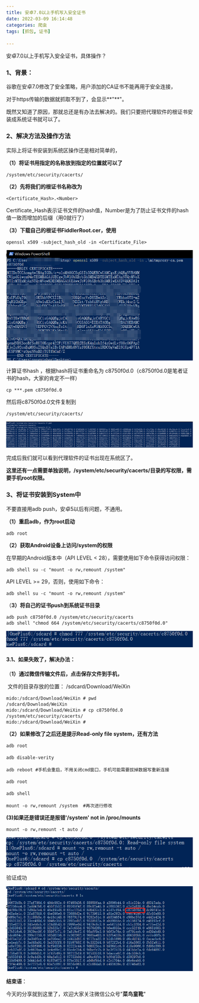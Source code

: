 ```yaml
---
title: 安卓7.0以上手机写入安全证书
date: 2022-03-09 16:14:48
categories: 爬虫
tags: [抓包, 证书]

---
```


安卓7.0以上手机写入安全证书，具体操作？

<!--more-->

### **1、背景：**

谷歌在安卓7.0修改了安全策略，用户添加的CA证书不能再用于安全连接，

对于https传输的数据就抓取不到了，会显示**"<unknown>**"。



既然又知道了原因，那就总还是有办法去解决的。我们只要把代理软件的根证书安装成系统证书就可以了。

### **2、解决方法及操作方法**

实际上将证书安装到系统区操作还是相对简单的，

**（1）将证书用指定的名称放到指定的位置就可以了**

```
/system/etc/security/cacerts/
```

**（2）先将我们的根证书名称改为**

```
<Certificate_Hash>.<Number>
```

Certificate_Hash表示证书文件的hash值，Number是为了防止证书文件的hash值一致而增加的后缀（用0就行了）

**（3）下载自己的根证书FiddlerRoot.cer，使用**

```
openssl x509 -subject_hash_old -in <Certificate_File> 
```

<img src="./安卓7-0以上手机写入安全证书/1.jpg" style="zoom: 150%;" />



计算证书hash ，根据hash将证书重命名为 c8750f0d.0（c8750f0d.0是笔者证书的hash，大家的肯定不一样）

```
cp ***.pem c8750f0d.0
```

然后将c8750f0d.0文件复制到

```
/system/etc/security/cacerts/
```

<img src="./安卓7-0以上手机写入安全证书/2.jpg" style="zoom: 150%;" />

完成后我们就可以看到代理软件的证书出现在系统区了。

 

**这里还有一点需要单独说明，/system/etc/security/cacerts/目录的写权限，需要手机root权限。**

### 3、将证书安装到System中

不要直接用adb push，安卓5以后有问题，不通用。

**（1）重启adb，作为root启动**

```
adb root
```

**（2）获取Android设备上访问/system的权限**

在早期的Android版本中（API LEVEL < 28），需要使用如下命令获得访问权限：

```
adb shell su -c "mount -o rw,remount /system"
```

API LEVEL >= 29，否则，使用如下命令：

```
adb shell su -c "mount -o rw,remount /system"
```

 

（**3）将自己的证书push到系统证书目录**

```
adb push c8750f0d.0 /system/etc/security/cacerts 
adb shell "chmod 664 /system/etc/security/cacerts/c8750f0d.0"
```

<img src="./安卓7-0以上手机写入安全证书/3.jpg" style="zoom: 150%;" />

#### **3.1、如果失敗了，解决办法：**

（**1）通过微信传输文件后，点击保存文件到手机，** 

​		文件的目录存放的位置： /sdcard/Download/WeiXin

```
mido:/sdcard/Download/WeiXin # pwd
/sdcard/Download/WeiXin
mido:/sdcard/Download/WeiXin # cp c8750f0d.0 /system/etc/security/cacerts/
mido:/sdcard/Download/WeiXin #
```

**（2）如果修改了之后还是提示Read-only file system，还有方法**

```
adb root

adb disable-verity

adb reboot #手机会重启，不用关闭cmd窗口，手机可能需要拔掉数据写重新连接

adb root

adb shell 

mount -o rw,remount /system  #再次进行修改
```

**(3)如果还是错误还是报错'/system' not in /proc/mounts**

```
mount -o rw,remount -t auto /

```

<img src="./安卓7-0以上手机写入安全证书/4.jpg" style="zoom: 150%;" />

验证成功



<img src="./安卓7-0以上手机写入安全证书/5.jpg" style="zoom: 150%;" />



**结束语**：

​	今天的分享就到这里了，欢迎大家关注微信公众号"**菜鸟童靴**"